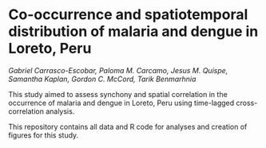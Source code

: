 # Co-occurrence and spatiotemporal distribution of malaria and dengue in Loreto, Peru

*Gabriel Carrasco-Escobar, Paloma M. Carcamo, Jesus M. Quispe, Samantha Kaplan, Gordon C. McCord, Tarik Benmarhnia*

This study aimed to assess synchony and spatial correlation in the occurrence of malaria and dengue in Loreto, Peru using time-lagged cross-correlation analysis.

This repository contains all data and R code for analyses and creation of figures for this study.
